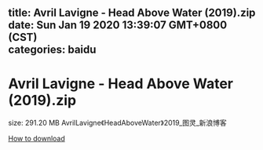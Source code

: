 
title: Avril Lavigne - Head Above Water (2019).zip
date: Sun Jan 19 2020 13:39:07 GMT+0800 (CST)    
categories: baidu
---

# Avril Lavigne - Head Above Water (2019).zip
size: 291.20 MB
 AvrilLavigne《HeadAboveWater》2019_图灵_新浪博客
 

[How to download](https://bpcam.bemobtrk.com/go/2ceec3aa-1ca2-46d6-b9ff-aaa5c184517c?jno=1673)